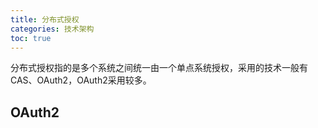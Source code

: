 ```yaml
---
title: 分布式授权
categories: 技术架构
toc: true
---
```




分布式授权指的是多个系统之间统一由一个单点系统授权，采用的技术一般有 CAS、OAuth2，OAuth2采用较多。

## OAuth2


